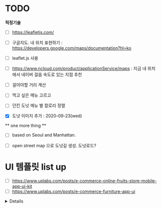 # TODO
**적정기술**

- [ ] https://leafletjs.com/

- [ ] 구글지도. 내 위치 표현하기 : https://developers.google.com/maps/documentation?hl=ko

- [ ] leaflet.js 사용

- [ ] https://www.ncloud.com/product/applicationService/maps : 지금 내 위치에서 네이버 걸음 속도로 있는 지점 추천

- [ ] 걸어야할 거리 계산

- [ ] 먹고 싶은 메뉴 고르고

- [ ] 던킨 도넛 메뉴 별 칼로리 정렬

- [x] 도넛 이미지 추가 : 2020-09-23(wed) 

** one more thing **
- [ ] based on Seoul and Manhattan.

- [ ] open street map 으로 도넛길 생성. 도넛로드? 


# UI 템플릿 list up
- [ ] https://www.uplabs.com/posts/e-commerce-online-fruits-store-mobile-app-ui-kit
- [ ] https://www.uplabs.com/posts/e-commerce-furniture-app-ui

<details>
    <summary>Details</summary>
    
This project was bootstrapped with [Create React App](https://github.com/facebook/create-react-app).

## Available Scripts

In the project directory, you can run:

### `yarn start`

Runs the app in the development mode.<br />
Open [http://localhost:3000](http://localhost:3000) to view it in the browser.

The page will reload if you make edits.<br />
You will also see any lint errors in the console.

### `yarn test`

Launches the test runner in the interactive watch mode.<br />
See the section about [running tests](https://facebook.github.io/create-react-app/docs/running-tests) for more information.

### `yarn build`

Builds the app for production to the `build` folder.<br />
It correctly bundles React in production mode and optimizes the build for the best performance.

The build is minified and the filenames include the hashes.<br />
Your app is ready to be deployed!

See the section about [deployment](https://facebook.github.io/create-react-app/docs/deployment) for more information.

### `yarn eject`

**Note: this is a one-way operation. Once you `eject`, you can’t go back!**

If you aren’t satisfied with the build tool and configuration choices, you can `eject` at any time. This command will remove the single build dependency from your project.

Instead, it will copy all the configuration files and the transitive dependencies (webpack, Babel, ESLint, etc) right into your project so you have full control over them. All of the commands except `eject` will still work, but they will point to the copied scripts so you can tweak them. At this point you’re on your own.

You don’t have to ever use `eject`. The curated feature set is suitable for small and middle deployments, and you shouldn’t feel obligated to use this feature. However we understand that this tool wouldn’t be useful if you couldn’t customize it when you are ready for it.

## Learn More

You can learn more in the [Create React App documentation](https://facebook.github.io/create-react-app/docs/getting-started).

To learn React, check out the [React documentation](https://reactjs.org/).

### Code Splitting

This section has moved here: https://facebook.github.io/create-react-app/docs/code-splitting

### Analyzing the Bundle Size

This section has moved here: https://facebook.github.io/create-react-app/docs/analyzing-the-bundle-size

### Making a Progressive Web App

This section has moved here: https://facebook.github.io/create-react-app/docs/making-a-progressive-web-app

### Advanced Configuration

This section has moved here: https://facebook.github.io/create-react-app/docs/advanced-configuration

### Deployment

This section has moved here: https://facebook.github.io/create-react-app/docs/deployment

### `yarn build` fails to minify

This section has moved here: https://facebook.github.io/create-react-app/docs/troubleshooting#npm-run-build-fails-to-minify
g
</details>
